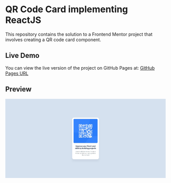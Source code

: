 # QR Code Card implementing ReactJS

This repository contains the solution to a Frontend Mentor project that involves creating a QR code card component.

## Live Demo

You can view the live version of the project on GitHub Pages at:
[GitHub Pages URL](https://chrismaldona2-fm-solutions.github.io/qr-code-component-w-react/)

## Preview

![QR Code Card Screenshot](preview.jpg)
